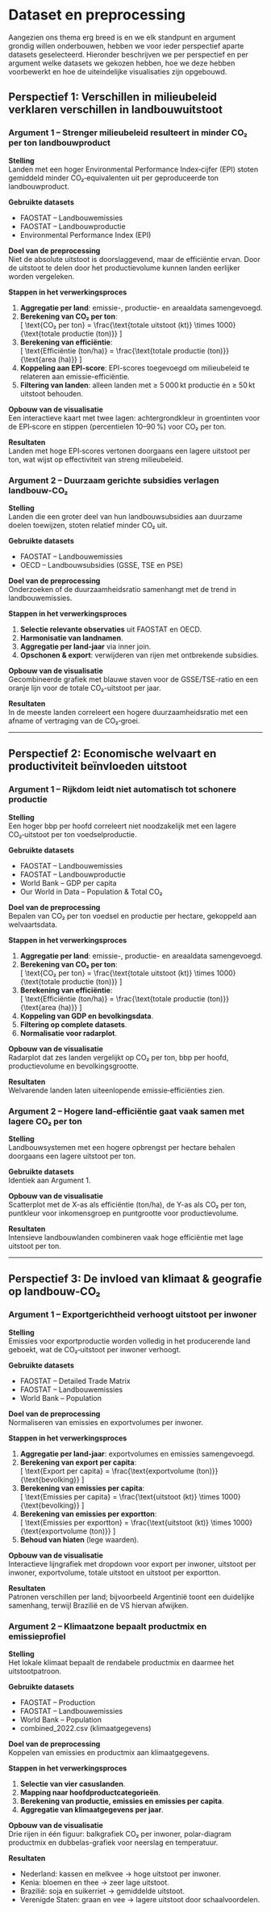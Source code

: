 # Dataset en preprocessing

Aangezien ons thema erg breed is en we elk standpunt en argument grondig willen onderbouwen, hebben we voor ieder perspectief aparte datasets geselecteerd. Hieronder beschrijven we per perspectief en per argument welke datasets we gekozen hebben, hoe we deze hebben voorbewerkt en hoe de uiteindelijke visualisaties zijn opgebouwd.


## Perspectief 1: Verschillen in milieubeleid verklaren verschillen in landbouwuitstoot

### Argument 1 – Strenger milieubeleid resulteert in minder CO₂ per ton landbouwproduct

**Stelling**  
Landen met een hoger Environmental Performance Index‑cijfer (EPI) stoten gemiddeld minder CO₂‑equivalenten uit per geproduceerde ton landbouwproduct.

**Gebruikte datasets**  
- FAOSTAT – Landbouwemissies  
- FAOSTAT – Landbouwproductie  
- Environmental Performance Index (EPI)

**Doel van de preprocessing**  
Niet de absolute uitstoot is doorslaggevend, maar de efficiëntie ervan. Door de uitstoot te delen door het productievolume kunnen landen eerlijker worden vergeleken.

**Stappen in het verwerkingsproces**  
1. **Aggregatie per land**: emissie-, productie- en areaaldata samengevoegd.  
2. **Berekening van CO₂ per ton**:  
   \[
   \text{CO₂ per ton} = \frac{\text{totale uitstoot (kt)} \times 1000}{\text{totale productie (ton)}}
   \]
3. **Berekening van efficiëntie**:  
   \[
   \text{Efficiëntie (ton/ha)} = \frac{\text{totale productie (ton)}}{\text{area (ha)}}
   \]
4. **Koppeling aan EPI-score**: EPI-scores toegevoegd om milieubeleid te relateren aan emissie-efficiëntie.  
5. **Filtering van landen**: alleen landen met ≥ 5 000 kt productie én ≥ 50 kt uitstoot behouden.

**Opbouw van de visualisatie**  
Een interactieve kaart met twee lagen: achtergrondkleur in groentinten voor de EPI‑score en stippen (percentielen 10–90 %) voor CO₂ per ton.

**Resultaten**  
Landen met hoge EPI‑scores vertonen doorgaans een lagere uitstoot per ton, wat wijst op effectiviteit van streng milieubeleid.

### Argument 2 – Duurzaam gerichte subsidies verlagen landbouw‑CO₂

**Stelling**  
Landen die een groter deel van hun landbouwsubsidies aan duurzame doelen toewijzen, stoten relatief minder CO₂ uit.

**Gebruikte datasets**  
- FAOSTAT – Landbouwemissies  
- OECD – Landbouwsubsidies (GSSE, TSE en PSE)

**Doel van de preprocessing**  
Onderzoeken of de duurzaamheidsratio samenhangt met de trend in landbouwemissies.

**Stappen in het verwerkingsproces**  
1. **Selectie relevante observaties** uit FAOSTAT en OECD.  
2. **Harmonisatie van landnamen**.  
3. **Aggregatie per land-jaar** via inner join.  
4. **Opschonen & export**: verwijderen van rijen met ontbrekende subsidies.

**Opbouw van de visualisatie**  
Gecombineerde grafiek met blauwe staven voor de GSSE/TSE-ratio en een oranje lijn voor de totale CO₂-uitstoot per jaar.

**Resultaten**  
In de meeste landen correleert een hogere duurzaamheidsratio met een afname of vertraging van de CO₂‑groei.

---

## Perspectief 2: Economische welvaart en productiviteit beïnvloeden uitstoot

### Argument 1 – Rijkdom leidt niet automatisch tot schonere productie

**Stelling**  
Een hoger bbp per hoofd correleert niet noodzakelijk met een lagere CO₂‑uitstoot per ton voedselproductie.

**Gebruikte datasets**  
- FAOSTAT – Landbouwemissies  
- FAOSTAT – Landbouwproductie  
- World Bank – GDP per capita  
- Our World in Data – Population & Total CO₂

**Doel van de preprocessing**  
Bepalen van CO₂ per ton voedsel en productie per hectare, gekoppeld aan welvaartsdata.

**Stappen in het verwerkingsproces**  
1. **Aggregatie per land**: emissie-, productie- en areaaldata samengevoegd.  
2. **Berekening van CO₂ per ton**:  
   \[
   \text{CO₂ per ton} = \frac{\text{totale uitstoot (kt)} \times 1000}{\text{totale productie (ton)}}
   \]
3. **Berekening van efficiëntie**:  
   \[
   \text{Efficiëntie (ton/ha)} = \frac{\text{totale productie (ton)}}{\text{area (ha)}}
   \]
4. **Koppeling van GDP en bevolkingsdata**.  
5. **Filtering op complete datasets**.  
6. **Normalisatie voor radarplot**.

**Opbouw van de visualisatie**  
Radarplot dat zes landen vergelijkt op CO₂ per ton, bbp per hoofd, productievolume en bevolkingsgrootte.

**Resultaten**  
Welvarende landen laten uiteenlopende emissie‑efficiënties zien.

### Argument 2 – Hogere land‑efficiëntie gaat vaak samen met lagere CO₂ per ton

**Stelling**  
Landbouwsystemen met een hogere opbrengst per hectare behalen doorgaans een lagere uitstoot per ton.

**Gebruikte datasets**  
Identiek aan Argument 1.

**Opbouw van de visualisatie**  
Scatterplot met de X-as als efficiëntie (ton/ha), de Y-as als CO₂ per ton, puntkleur voor inkomensgroep en puntgrootte voor productievolume.

**Resultaten**  
Intensieve landbouwlanden combineren vaak hoge efficiëntie met lage uitstoot per ton.

---

## Perspectief 3: De invloed van klimaat & geografie op landbouw‑CO₂

### Argument 1 – Exportgerichtheid verhoogt uitstoot per inwoner

**Stelling**  
Emissies voor exportproductie worden volledig in het producerende land geboekt, wat de CO₂‑uitstoot per inwoner verhoogt.

**Gebruikte datasets**  
- FAOSTAT – Detailed Trade Matrix  
- FAOSTAT – Landbouwemissies  
- World Bank – Population

**Doel van de preprocessing**  
Normaliseren van emissies en exportvolumes per inwoner.

**Stappen in het verwerkingsproces**  
1. **Aggregatie per land-jaar**: exportvolumes en emissies samengevoegd.  
2. **Berekening van export per capita**:  
   \[
   \text{Export per capita} = \frac{\text{exportvolume (ton)}}{\text{bevolking}}
   \]
3. **Berekening van emissies per capita**:  
   \[
   \text{Emissies per capita} = \frac{\text{uitstoot (kt)} \times 1000}{\text{bevolking}}
   \]
4. **Berekening van emissies per exportton**:  
   \[
   \text{Emissies per exportton} = \frac{\text{uitstoot (kt)} \times 1000}{\text{exportvolume (ton)}}
   \]
5. **Behoud van hiaten** (lege waarden).

**Opbouw van de visualisatie**  
Interactieve lijngrafiek met dropdown voor export per inwoner, uitstoot per inwoner, exportvolume, totale uitstoot en uitstoot per exportton.

**Resultaten**  
Patronen verschillen per land; bijvoorbeeld Argentinië toont een duidelijke samenhang, terwijl Brazilië en de VS hiervan afwijken.

### Argument 2 – Klimaatzone bepaalt productmix en emissieprofiel

**Stelling**  
Het lokale klimaat bepaalt de rendabele productmix en daarmee het uitstootpatroon.

**Gebruikte datasets**  
- FAOSTAT – Production  
- FAOSTAT – Landbouwemissies  
- World Bank – Population  
- combined_2022.csv (klimaatgegevens)

**Doel van de preprocessing**  
Koppelen van emissies en productmix aan klimaatgegevens.

**Stappen in het verwerkingsproces**  
1. **Selectie van vier casuslanden**.  
2. **Mapping naar hoofdproductcategorieën**.  
3. **Berekening van productie, emissies en emissies per capita**.  
4. **Aggregatie van klimaatgegevens per jaar**.

**Opbouw van de visualisatie**  
Drie rijen in één figuur: balkgrafiek CO₂ per inwoner, polar-diagram productmix en dubbelas-grafiek voor neerslag en temperatuur.

**Resultaten**  
- Nederland: kassen en melkvee → hoge uitstoot per inwoner.  
- Kenia: bloemen en thee → zeer lage uitstoot.  
- Brazilië: soja en suikerriet → gemiddelde uitstoot.  
- Verenigde Staten: graan en vee → lagere uitstoot door schaalvoordelen.
